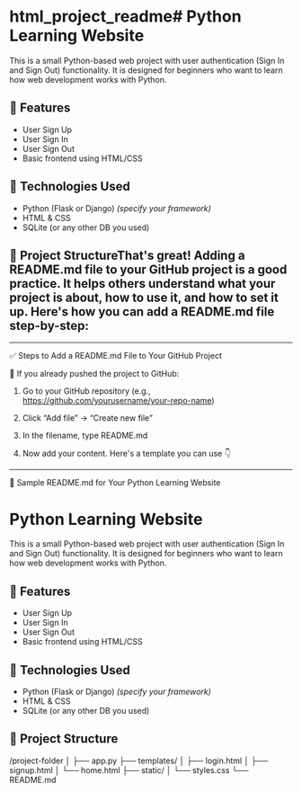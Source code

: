 # html_project_readme# Python Learning Website

This is a small Python-based web project with user authentication (Sign In and Sign Out) functionality. It is designed for beginners who want to learn how web development works with Python.

## 🔐 Features

- User Sign Up
- User Sign In
- User Sign Out
- Basic frontend using HTML/CSS

## 🚀 Technologies Used

- Python (Flask or Django) *(specify your framework)*
- HTML & CSS
- SQLite (or any other DB you used)

## 📁 Project StructureThat's great! Adding a README.md file to your GitHub project is a good practice. It helps others understand what your project is about, how to use it, and how to set it up. Here's how you can add a README.md file step-by-step:


---

✅ Steps to Add a README.md File to Your GitHub Project

📍 If you already pushed the project to GitHub:

1. Go to your GitHub repository (e.g., https://github.com/yourusername/your-repo-name)


2. Click “Add file” → “Create new file”


3. In the filename, type README.md


4. Now add your content. Here's a template you can use 👇




---

📄 Sample README.md for Your Python Learning Website

# Python Learning Website

This is a small Python-based web project with user authentication (Sign In and Sign Out) functionality. It is designed for beginners who want to learn how web development works with Python.

## 🔐 Features

- User Sign Up
- User Sign In
- User Sign Out
- Basic frontend using HTML/CSS

## 🚀 Technologies Used

- Python (Flask or Django) *(specify your framework)*
- HTML & CSS
- SQLite (or any other DB you used)

## 📁 Project Structure

/project-folder │ ├── app.py ├── templates/ │   ├── login.html │   ├── signup.html │   └── home.html ├── static/ │   └── styles.css └── README.md
